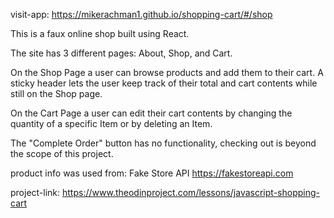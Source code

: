 visit-app: https://mikerachman1.github.io/shopping-cart/#/shop

This is a faux online shop built using React. 

The site has 3 different pages: About, Shop, and Cart.

On the Shop Page a user can browse products and add them to their cart. A sticky header lets the user keep track of their total and cart contents while still on the Shop page. 

On the Cart Page a user can edit their cart contents by changing the quantity of a specific Item or by deleting an Item. 

The "Complete Order" button has no functionality, checking out is beyond the scope of this project. 

product info was used from: Fake Store API https://fakestoreapi.com

project-link: https://www.theodinproject.com/lessons/javascript-shopping-cart